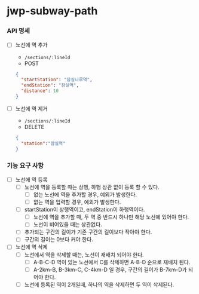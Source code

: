# jwp-subway-path

### API 명세

- [ ] 노선에 역 추가
  - `/sections/:lineId`
  - POST
  ```json
  {
    "startStation": "잠실나루역",
    "endStation": "잠실역",
    "distance": 10
  }
  ``` 

- [ ] 노선에 역 제거
  - `/sections/:lineId`
  - DELETE
  ```json
  {
    "station":"잠실역"
  }
  ```

### 기능 요구 사항

- [ ] 노선에 역 등록
  - [ ] 노선에 역을 등록할 때는 상행, 하행 상관 없이 등록 할 수 있다.
    - [ ] 없는 노선에 역을 추가할 경우, 예외가 발생한다.
    - [ ] 없는 역을 입력할 경우, 예외가 발생한다.
  - [ ] startStation이 상행역이고, endStation이 하행역이다.
    - [ ] 노선에 역을 추가할 때, 두 역 중 반드시 하나만 해당 노선에 있어야 한다.
    - [ ] 노선이 비어있을 때는 상관없다.
  - [ ] 추가되는 구간의 길이가 기존 구간의 길이보다 작아야 한다.
  - [ ] 구간의 길이는 0보다 커야 한다.

- [ ] 노선에 역 삭제
  - [ ] 노선에서 역을 삭제할 때는, 노선이 재배치 되어야 한다.
    - [ ] A-B-C-D 역이 있는 노선에서 C를 삭제하면 A-B-D 순으로 재배치 된다.
    - [ ] A-2km-B, B-3km-C, C-4km-D 일 경우, 구간의 길이가 B-7km-D가 되어야 한다.
  - [ ] 노선에 등록된 역이 2개일때, 하나의 역을 삭제하면 두 역이 삭제된다.
